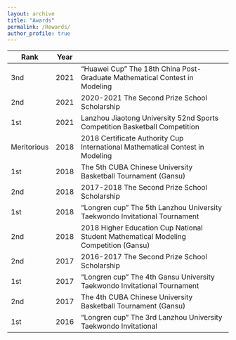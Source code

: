 ```yaml
---
layout: archive
title: "Awards"
permalink: /Rewards/
author_profile: true
---
```




| Rank             | Year   |                                                              |
| --------         | ------ | ------------------------------------------------------------ |
| 3nd    | 2021   | “Huawei Cup” The 18th China Post-Graduate Mathematical Contest in Modeling                          |
| 2nd    | 2021   | 2020-2021 The Second Prize School Scholarship                          |
| 1st     | 2021   | Lanzhou Jiaotong University 52nd Sports Competition Basketball Competition                          |
| Meritorious     | 2018   | 2018 Certificate Authority Cup International Mathematical Contest in Modeling                          |
| 1st     | 2018   | The 5th CUBA Chinese University Basketball Tournament (Gansu)                          |
| 2nd     | 2018   | 2017-2018 The Second Prize School Scholarship                          |
| 1st     | 2018   | “Longren cup” The 5th Lanzhou University Taekwondo Invitational Tournament                          |
| 2nd     | 2018   | 2018 Higher Education Cup National Student Mathematical Modeling Competition (Gansu)                          |
| 2nd     | 2017   | 2016-2017 The Second Prize School Scholarship                          |
| 1st     | 2017   | “Longren cup” The 4th Gansu University Taekwondo Invitational Tournament                          |
| 2nd     | 2017   | The 4th CUBA Chinese University Basketball Tournament (Gansu)                          |
| 1st     | 2016   | “Longren cup” The 3rd Lanzhou University Taekwondo Invitational                          |
 
